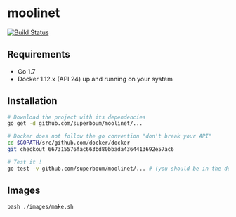 moolinet
========

[![Build Status](http://ci.deuxfleurs.fr/job/moolinet/job/master/badge/icon)](http://ci.deuxfleurs.fr/job/moolinet/job/master/)

## Requirements

 * Go 1.7
 * Docker 1.12.x (API 24) up and running on your system


## Installation

```bash
# Download the project with its dependencies
go get -d github.com/superboum/moolinet/...

# Docker does not follow the go convention "don't break your API"
cd $GOPATH/src/github.com/docker/docker
git checkout 667315576fac663bd80bbada4364413692e57ac6

# Test it !
go test -v github.com/superboum/moolinet/... # (you should be in the docker group or run this test as root)
```

## Images

```
bash ./images/make.sh
```

